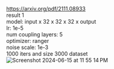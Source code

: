 https://arxiv.org/pdf/2111.08933
<br>
result 1
<br>
model: input x 32 x 32 x 32 x output
<br>
lr: 1e-5
<br>
num coupling layers: 5
<br>
optimizer: ranger
<br>
noise scale: 1e-3
<br>
1000 iters and size 3000 dataset
<br>
![Screenshot 2024-06-15 at 11 55 14 PM](https://github.com/HenryChen4/normalizing_flow_net/assets/71111859/38cc436d-393c-4442-a83f-cb0eef6bbf79)
